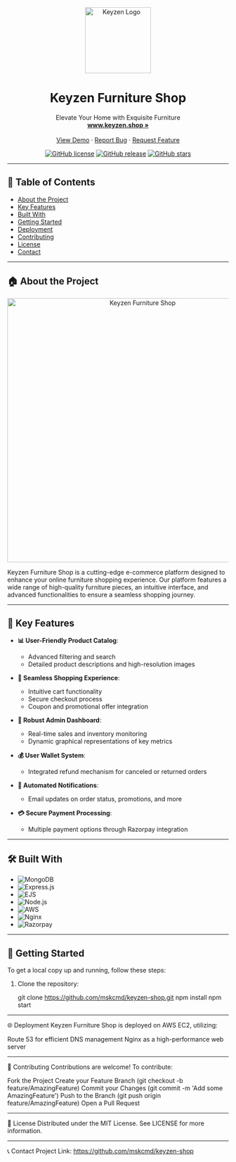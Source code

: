 <div align="center">
  <img src="https://scontent-bom2-1.xx.fbcdn.net/v/t39.30808-6/453999291_122104429784449942_8781013130901857629_n.jpg?_nc_cat=101&ccb=1-7&_nc_sid=127cfc&_nc_ohc=57znYWzWze4Q7kNvgFPOU2C&_nc_ht=scontent-bom2-1.xx&oh=00_AYA24M_7uhsihTZZW8U680iu5VVtsP6a-koG-IPfy_i-Xw&oe=66B66CC9" alt="Keyzen Logo" width="150"/>

  # Keyzen Furniture Shop

  <p align="center">
    Elevate Your Home with Exquisite Furniture
    <br />
    <a href="https://keyzen.shop"><strong>www.keyzen.shop »</strong></a>
    <br />
    <br />
    <a href="https://github.com/mskcmd/keyzen-shop">View Demo</a>
    ·
    <a href="https://github.com/mskcmd/keyzen-shop/issues">Report Bug</a>
    ·
    <a href="https://github.com/mskcmd/keyzen-shop/issues">Request Feature</a>
  </p>

  [![GitHub license](https://img.shields.io/github/license/mskcmd/keyzen-shop.svg)](https://github.com/mskcmd/keyzen-shop/blob/master/LICENSE)
  [![GitHub release](https://img.shields.io/github/release/mskcmd/keyzen-shop.svg)](https://github.com/mskcmd/keyzen-shop/releases/)
  [![GitHub stars](https://img.shields.io/github/stars/mskcmd/keyzen-shop.svg)](https://github.com/mskcmd/keyzen-shop/stargazers)
</div>

---

## 📌 Table of Contents
- [About the Project](#about-the-project)
- [Key Features](#key-features)
- [Built With](#built-with)
- [Getting Started](#getting-started)
- [Deployment](#deployment)
- [Contributing](#contributing)
- [License](#license)
- [Contact](#contact)

---

## 🏠 About the Project

<div align="center">
  <img src="https://scontent-bom2-1.xx.fbcdn.net/v/t39.30808-6/453970178_122104283300449942_172269100955854476_n.jpg?stp=dst-jpg_p180x540&_nc_cat=101&ccb=1-7&_nc_sid=127cfc&_nc_ohc=w90aei3m_foQ7kNvgECfLze&_nc_ht=scontent-bom2-1.xx&oh=00_AYDxJwYq-VvDNYdBzQfSAZm4Oe9z0IN8Bb3b3Vn42IKZTg&oe=66B60C61" alt="Keyzen Furniture Shop" width="600"/>
</div>

Keyzen Furniture Shop is a cutting-edge e-commerce platform designed to enhance your online furniture shopping experience. Our platform features a wide range of high-quality furniture pieces, an intuitive interface, and advanced functionalities to ensure a seamless shopping journey.

---

## 🌟 Key Features

- **📊 User-Friendly Product Catalog**: 
  - Advanced filtering and search
  - Detailed product descriptions and high-resolution images

- **🛒 Seamless Shopping Experience**:
  - Intuitive cart functionality
  - Secure checkout process
  - Coupon and promotional offer integration

- **💼 Robust Admin Dashboard**:
  - Real-time sales and inventory monitoring
  - Dynamic graphical representations of key metrics

- **💰 User Wallet System**:
  - Integrated refund mechanism for canceled or returned orders

- **📧 Automated Notifications**:
  - Email updates on order status, promotions, and more

- **💳 Secure Payment Processing**:
  - Multiple payment options through Razorpay integration

---

## 🛠 Built With

- ![MongoDB](https://img.shields.io/badge/MongoDB-%234ea94b.svg?style=for-the-badge&logo=mongodb&logoColor=white)
- ![Express.js](https://img.shields.io/badge/express.js-%23404d59.svg?style=for-the-badge&logo=express&logoColor=%2361DAFB)
- ![EJS](https://img.shields.io/badge/EJS-A91E50?style=for-the-badge&logo=ejs&logoColor=white)
- ![Node.js](https://img.shields.io/badge/node.js-6DA55F?style=for-the-badge&logo=node.js&logoColor=white)
- ![AWS](https://img.shields.io/badge/AWS-%23FF9900.svg?style=for-the-badge&logo=amazon-aws&logoColor=white)
- ![Nginx](https://img.shields.io/badge/nginx-%23009639.svg?style=for-the-badge&logo=nginx&logoColor=white)
- ![Razorpay](https://img.shields.io/badge/Razorpay-02042B?style=for-the-badge&logo=razorpay&logoColor=3395FF)

---

## 🚀 Getting Started

To get a local copy up and running, follow these steps:

1. Clone the repository:

   git clone https://github.com/mskcmd/keyzen-shop.git
   npm install
   npm start

---

🌐 Deployment
Keyzen Furniture Shop is deployed on AWS EC2, utilizing:

Route 53 for efficient DNS management
Nginx as a high-performance web server

---

🤝 Contributing
Contributions are welcome! To contribute:

Fork the Project
Create your Feature Branch (git checkout -b feature/AmazingFeature)
Commit your Changes (git commit -m 'Add some AmazingFeature')
Push to the Branch (git push origin feature/AmazingFeature)
Open a Pull Request

---


📄 License
Distributed under the MIT License. See LICENSE for more information.

---

📞 Contact
Project Link: https://github.com/mskcmd/keyzen-shop


